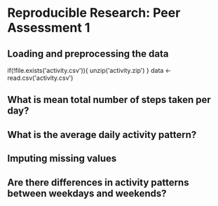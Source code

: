 # Reproducible Research: Peer Assessment 1


## Loading and preprocessing the data

if(!file.exists('activity.csv')){
    unzip('activity.zip')
}
data <- read.csv('activity.csv')


## What is mean total number of steps taken per day?



## What is the average daily activity pattern?



## Imputing missing values



## Are there differences in activity patterns between weekdays and weekends?
